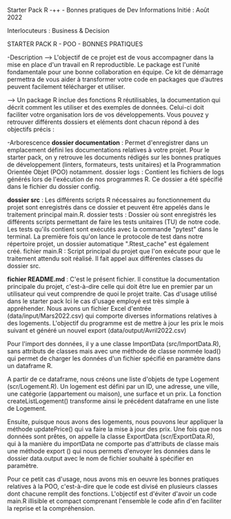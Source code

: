 Starter Pack R -++ - Bonnes pratiques de Dev
Informations
Initié : Août 2022

Interlocuteurs : Business & Decision 

STARTER PACK R - POO - BONNES PRATIQUES

-Description
--> L'objectif de ce projet est de vous accompagner dans la mise en place d'un travail en R reproductible.
Le  package est l'unité fondamentale pour une bonne collaboration en équipe.
Ce kit de démarrage permettra de vous aider à transformer votre code en packages que d’autres peuvent facilement télécharger et utiliser.

--> Un package R inclue des fonctions R réutilisables, la documentation qui décrit comment les utiliser et des exemples de données.
Celui-ci doit faciliter votre organisation lors de vos développements. Vous pouvez y retrouver différents dossiers et eléments dont chacun répond à des objectifs précis :

-Arborescence
**dossier documentation** : Permet d'enregistrer dans un emplacement défini les documentations relatives à votre projet. Pour le starter pack, on y retrouve les documents rédigés sur les bonnes pratiques de développement (linters, formateurs, tests unitaires) et la Programmation Orientée Objet (POO) notamment.
dossier logs : Contient les fichiers de logs générés lors de l'exécution de nos programmes R. Ce dossier a été spécifié dans le fichier du dossier config.

**dossier src** : Les différents scripts R nécessaires au fonctionnement du projet sont enregistrés dans ce dossier et peuvent être appelés dans le traitement principal main.R.
dossier tests : Dossier où sont enregistrés les différents scripts permettant de faire les tests unitaires (TU) de notre code. Les tests qu'ils contient sont exécutés avec la commande "pytest" dans le terminal. La première fois qu'on lance le protocole de test dans notre répertoire projet, un dossier automatique ".Rtest_cache" est également créé.
fichier main.R : Script principal du projet que l'on exécute pour que le traitement attendu soit réalisé. Il fait appel aux différentes classes du dossier src.

**fichier README.md** : C'est le présent fichier. Il constitue la documentation principale du projet, c'est-à-dire celle qui doit être lue en premier par un utilisateur qui veut comprendre de quoi le projet traite.
Cas d'usage utilisé dans le starter pack
Ici le cas d'usage employé est très simple à appréhender. Nous avons un fichier Excel d'entrée (data/input/Mars2022.csv) qui comporte diverses informations relatives à des logements. L'objectif du programme est de mettre à jour les prix le mois suivant et généré un nouvel export (data/output/Avril2022.csv)

Pour l'import des données, il y a une classe ImportData (src/ImportData.R), sans attributs de classes mais avec une méthode de classe nommée load() qui permet de charger les données d'un fichier spécifié en paramètre dans un dataframe R.

A partir de ce dataframe, nous créons une liste d'objets de type Logement (scr/Logement.R). Un logement est défini par un ID, une adresse, une ville, une catégorie (appartement ou maison), une surface et un prix. La fonction createListLogement() transforme ainsi le précédent dataframe en une liste de Logement.

Ensuite, puisque nous avons des logements, nous pouvons leur appliquer la méthode updatePrice() qui va faire la mise à jour des prix. Une fois que nos données sont prêtes, on appelle la classe ExportData (scr/ExportData.R), qui à la manière du importData ne comporte pas d'attributs de classe mais une méthode export () qui nous permets d'envoyer les données dans le dossier data.output avec le nom de fichier souhaité à spécifier en paramètre.

Pour ce petit cas d'usage, nous avons mis en oeuvre les bonnes pratiques relatives à la POO, c'est-à-dire que le code est divisé en plusieurs classes dont chacune remplit des fonctions. L'objectif est d'éviter d'avoir un code main.R illisible et compact comprenant l'ensemble le code afin d'en faciliter la reprise et la compréhension.
